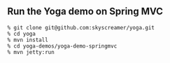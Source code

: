 ## Run the Yoga demo on Spring MVC ##

    % git clone git@github.com:skyscreamer/yoga.git
    % cd yoga
    % mvn install
    % cd yoga-demos/yoga-demo-springmvc
    % mvn jetty:run

